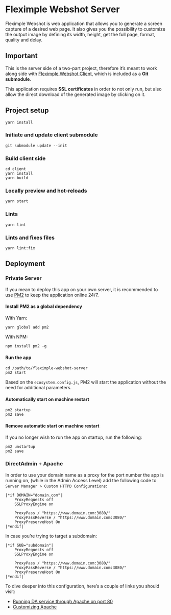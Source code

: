# Fleximple Webshot Server
Fleximple Webshot is web application that allows you to generate a screen capture of a desired web page. It also gives you the possibility to customize the output image by defining its width, height, get the full page, format, quality and delay.

## Important
This is the server side of a two-part project, therefore it’s meant to work along side with [Fleximple Webshot Client](https://github.com/rodrigodagostino/fleximple-webshot-client), which is included as a **Git submodule**.

This application requires **SSL certificates** in order to not only run, but also allow the direct download of the generated image by clicking on it.

## Project setup
```
yarn install
```
### Initiate and update client submodule
```
git submodule update --init
```

### Build client side
```
cd client
yarn install
yarn build
```
### Locally preview and hot-reloads
```
yarn start
```

### Lints
```
yarn lint
```

### Lints and fixes files
```
yarn lint:fix
```

## Deployment

### Private Server
If you mean to deploy this app on your own server, it is recommended to use [PM2](https://pm2.keymetrics.io) to keep the application online 24/7.

#### Install PM2 as a global dependency
With Yarn:
```
yarn global add pm2
```
With NPM:
```
npm install pm2 -g
```

#### Run the app
```
cd /path/to/fleximple-webshot-server
pm2 start
```
Based on the `ecosystem.config.js`, PM2 will start the application without the need for additional parameters.

#### Automatically start on machine restart
```
pm2 startup
pm2 save
```

#### Remove automatic start on machine restart
If you no longer wish to run the app on startup, run the following:
```
pm2 unstartup
pm2 save
```

### DirectAdmin + Apache
In order to use your domain name as a proxy for the port number the app is running on, (while in the Admin Access Level) add the following code to `Server Manager > Custom HTTPD Configurations`:

```
|*if DOMAIN="domain.com"|
	ProxyRequests off
	SSLProxyEngine on

	ProxyPass / "https://www.domain.com:3080/"
	ProxyPassReverse / "https://www.domain.com:3080/"
	ProxyPreserveHost On
|*endif|
```
In case you’re trying to target a subdomain:
```
|*if SUB="subdomain"|
	ProxyRequests off
	SSLProxyEngine on

	ProxyPass / "https://www.domain.com:3080/"
	ProxyPassReverse / "https://www.domain.com:3080/"
	ProxyPreserveHost On
|*endif|
```
To dive deeper into this configuration, here’s a couple of links you should visit:

- [Running DA service through Apache on port 80](https://docs.directadmin.com/directadmin/general-usage/accessing-da-panel.html#running-da-service-through-apache-on-port-80)
- [Customizing Apache](https://docs.directadmin.com/webservices/apache/customizing.html)
